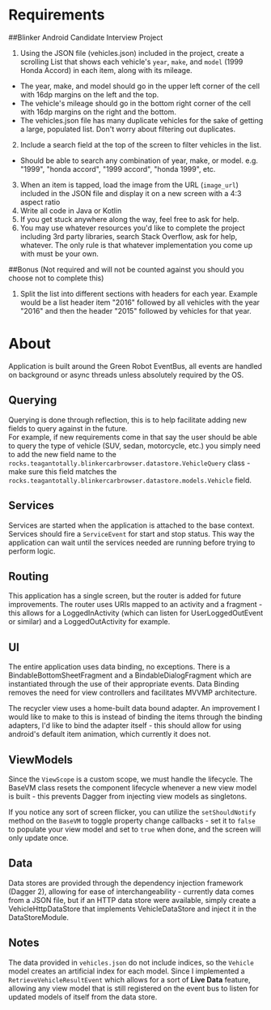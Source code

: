 # Requirements
##Blinker Android Candidate Interview Project 
1.    Using the JSON file (vehicles.json) included in the project, create a scrolling List that shows each vehicle's `year`, `make`, and `model` (1999 Honda Accord) in each item, along with its mileage.
* The year, make, and model should go in the upper left corner of the cell with 16dp margins on the left and the top.
* The vehicle's mileage should go in the bottom right corner of the cell with 16dp margins on the right and the bottom.
* The vehicles.json file has many duplicate vehicles for the sake of getting a large, populated list. Don't worry about filtering out duplicates.
2. Include a search field at the top of the screen to filter vehicles in the list.
* Should be able to search any combination of year, make, or model. e.g. "1999", "honda accord", "1999 accord", "honda 1999", etc.
3. When an item is tapped, load the image from the URL (`image_url`) included in the JSON file and display it on a new screen with a 4:3 aspect ratio
5. Write all code in Java or Kotlin
6. If you get stuck anywhere along the way, feel free to ask for help.
7. You may use whatever resources you'd like to complete the project including 3rd party libraries, search Stack Overflow, ask for help, whatever. The only rule is that whatever implementation you come up with must be your own.

##Bonus (Not required and will not be counted against you should you choose not to complete this)
1. Split the list into different sections with headers for each year.
Example would be a list header item "2016" followed by all vehicles with the year "2016" and then the header "2015" followed by vehicles for that year.

# About
Application is built around the Green Robot EventBus, all events are handled on background or async threads unless absolutely required by the OS.
 
## Querying
Querying is done through reflection, this is to help facilitate adding new fields to query against in the future.  
For example, if new requirements come in that say the user should be able to query the type of vehicle (SUV, sedan, motorcycle, etc.) you simply need to add the new field name to the `rocks.teagantotally.blinkercarbrowser.datastore.VehicleQuery` class - make sure this field matches the `rocks.teagantotally.blinkercarbrowser.datastore.models.Vehicle` field.

## Services
Services are started when the application is attached to the base context. Services should fire a `ServiceEvent` for start and stop status. This way the application can wait until the services needed are running before trying to perform logic.

## Routing
This application has a single screen, but the router is added for future improvements. The router uses URIs mapped to an activity and a fragment - this allows for a LoggedInActivity (which can listen for UserLoggedOutEvent or similar) and a LoggedOutActivity for example.

## UI
The entire application uses data binding, no exceptions. There is a BindableBottomSheetFragment and a BindableDialogFragment which are instantiated through the use of their appropriate events. Data Binding removes the need for view controllers and facilitates MVVMP architecture.

The recycler view uses a home-built data bound adapter. An improvement I would like to make to this is instead of binding the items through the binding adapters, I'd like to bind the adapter itself - this should allow for using android's default item animation, which currently it does not.

## ViewModels
Since the `ViewScope` is a custom scope, we must handle the lifecycle. The BaseVM class resets the component lifecycle whenever a new view model is built - this prevents Dagger from injecting view models as singletons.

If you notice any sort of screen flicker, you can utilize the `setShouldNotify` method on the `BaseVM` to toggle property change callbacks - set it to `false` to populate your view model and set to `true` when done, and the screen will only update once.

## Data
Data stores are provided through the dependency injection framework (Dagger 2), allowing for ease of interchangeability - currently data comes from a JSON file, but if an HTTP data store were available, simply create a VehicleHttpDataStore that implements VehicleDataStore and inject it in the DataStoreModule.

## Notes
The data provided in `vehicles.json` do not include indices, so the `Vehicle` model creates an artificial index for each model. Since I implemented a `RetrieveVehicleResultEvent` which allows for a sort of **Live Data** feature, allowing any view model that is still registered on the event bus to listen for updated models of itself from the data store.
